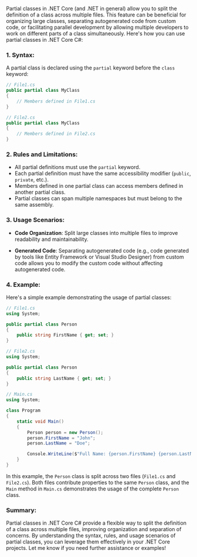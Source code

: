 Partial classes in .NET Core (and .NET in general) allow you to split the definition of a class across multiple files. This feature can be beneficial for organizing large classes, separating autogenerated code from custom code, or facilitating parallel development by allowing multiple developers to work on different parts of a class simultaneously. Here's how you can use partial classes in .NET Core C#:

### 1. Syntax:

A partial class is declared using the `partial` keyword before the `class` keyword:

```csharp
// File1.cs
public partial class MyClass
{
    // Members defined in File1.cs
}

// File2.cs
public partial class MyClass
{
    // Members defined in File2.cs
}
```

### 2. Rules and Limitations:

- All partial definitions must use the `partial` keyword.
- Each partial definition must have the same accessibility modifier (`public`, `private`, etc.).
- Members defined in one partial class can access members defined in another partial class.
- Partial classes can span multiple namespaces but must belong to the same assembly.

### 3. Usage Scenarios:

- **Code Organization**: Split large classes into multiple files to improve readability and maintainability.
  
- **Generated Code**: Separating autogenerated code (e.g., code generated by tools like Entity Framework or Visual Studio Designer) from custom code allows you to modify the custom code without affecting autogenerated code.

### 4. Example:

Here's a simple example demonstrating the usage of partial classes:

```csharp
// File1.cs
using System;

public partial class Person
{
    public string FirstName { get; set; }
}

// File2.cs
using System;

public partial class Person
{
    public string LastName { get; set; }
}

// Main.cs
using System;

class Program
{
    static void Main()
    {
        Person person = new Person();
        person.FirstName = "John";
        person.LastName = "Doe";

        Console.WriteLine($"Full Name: {person.FirstName} {person.LastName}");
    }
}
```

In this example, the `Person` class is split across two files (`File1.cs` and `File2.cs`). Both files contribute properties to the same `Person` class, and the `Main` method in `Main.cs` demonstrates the usage of the complete `Person` class.

### Summary:

Partial classes in .NET Core C# provide a flexible way to split the definition of a class across multiple files, improving organization and separation of concerns. By understanding the syntax, rules, and usage scenarios of partial classes, you can leverage them effectively in your .NET Core projects. Let me know if you need further assistance or examples!